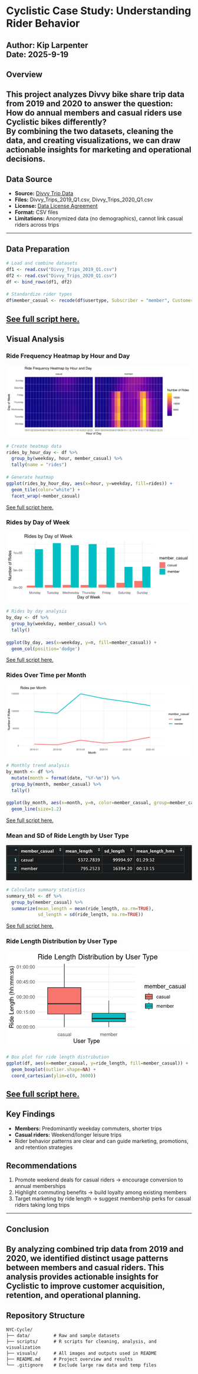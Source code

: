 # Cyclistic Case Study: Understanding Rider Behavior
**Author:** Kip Larpenter  
**Date:** 2025-9-19
---
## Overview
This project analyzes Divvy bike share trip data from 2019 and 2020 to answer the question:  
**How do annual members and casual riders use Cyclistic bikes differently?**  
By combining the two datasets, cleaning the data, and creating visualizations, we can draw actionable insights for marketing and operational decisions.
---
## Data Source
- **Source:** [Divvy Trip Data](https://divvy-tripdata.s3.amazonaws.com/index.html)
- **Files:** Divvy_Trips_2019_Q1.csv, Divvy_Trips_2020_Q1.csv  
- **License:** [Data License Agreement](https://divvybikes.com/data-license-agreement)
- **Format:** CSV files  
- **Limitations:** Anonymized data (no demographics), cannot link casual riders across trips
---
## Data Preparation
```r
# Load and combine datasets
df1 <- read.csv("Divvy_Trips_2019_Q1.csv")
df2 <- read.csv("Divvy_Trips_2020_Q1.csv")
df <- bind_rows(df1, df2)

# Standardize rider types
df$member_casual <- recode(df$usertype, Subscriber = "member", Customer = "casual")
```
[See full script here.](scripts/data_cleaning.R)
---
## Visual Analysis
### Ride Frequency Heatmap by Hour and Day
![Ride Frequency Heatmap by Hour and Day](visuals/HeatMap.png)
```r
# Create heatmap data
rides_by_hour_day <- df %>%
  group_by(weekday, hour, member_casual) %>%
  tally(name = "rides")

# Generate heatmap
ggplot(rides_by_hour_day, aes(x=hour, y=weekday, fill=rides)) +
  geom_tile(color="white") +
  facet_wrap(~member_casual)
```
[See full script here.](scripts/visualization.R)
### Rides by Day of Week
![Rides by Day of Week](visuals/RidesByWeek.png)
```r
# Rides by day analysis
by_day <- df %>%
  group_by(weekday, member_casual) %>%
  tally()

ggplot(by_day, aes(x=weekday, y=n, fill=member_casual)) +
  geom_col(position='dodge')
```
[See full script here.](scripts/visualization.R)
### Rides Over Time per Month
![Rides per Month](visuals/PerMonth.png)
```r
# Monthly trend analysis
by_month <- df %>%
  mutate(month = format(date, "%Y-%m")) %>%
  group_by(month, member_casual) %>%
  tally()

ggplot(by_month, aes(x=month, y=n, color=member_casual, group=member_casual)) +
  geom_line(size=1.2)
```
[See full script here.](scripts/visualization.R)
### Mean and SD of Ride Length by User Type
![Mean and SD of Ride Length by User Type](visuals/MeanSDMemberType.png)
```r
# Calculate summary statistics
summary_tbl <- df %>%
  group_by(member_casual) %>%
  summarize(mean_length = mean(ride_length, na.rm=TRUE),
            sd_length = sd(ride_length, na.rm=TRUE))
```
[See full script here.](scripts/analysis.R)
### Ride Length Distribution by User Type
![Ride Length Distribution by User Type](visuals/BoxPlot2.png)
```r
# Box plot for ride length distribution
ggplot(df, aes(x=member_casual, y=ride_length, fill=member_casual)) +
  geom_boxplot(outlier.shape=NA) +
  coord_cartesian(ylim=c(0, 3600))
```
[See full script here.](scripts/visualization.R)
---
## Key Findings
- **Members:** Predominantly weekday commuters, shorter trips
- **Casual riders:** Weekend/longer leisure trips
- Rider behavior patterns are clear and can guide marketing, promotions, and retention strategies
## Recommendations
1. Promote weekend deals for casual riders → encourage conversion to annual memberships
2. Highlight commuting benefits → build loyalty among existing members  
3. Target marketing by ride length → suggest membership perks for casual riders taking long trips
---
## Conclusion
By analyzing combined trip data from 2019 and 2020, we identified distinct usage patterns between members and casual riders. This analysis provides actionable insights for Cyclistic to improve customer acquisition, retention, and operational planning.
---
## Repository Structure
```
NYC-Cycle/
├── data/         # Raw and sample datasets
├── scripts/      # R scripts for cleaning, analysis, and visualization
├── visuals/      # All images and outputs used in README
├── README.md     # Project overview and results
└── .gitignore    # Exclude large raw data and temp files
```
